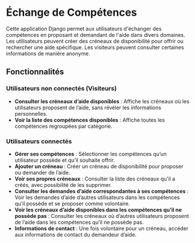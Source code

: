 # Échange de Compétences

Cette application Django permet aux utilisateurs d'échanger des compétences en proposant et demandant de l'aide dans divers domaines. Les utilisateurs peuvent créer des créneaux de disponibilité pour offrir ou rechercher une aide spécifique. Les visiteurs peuvent consulter certaines informations de manière anonyme.

## Fonctionnalités

### Utilisateurs non connectés (Visiteurs)

* **Consulter les créneaux d’aide disponibles** : Affiche les créneaux où les utilisateurs proposent de l’aide, sans révéler les informations personnelles.
* **Voir la liste des compétences disponibles** : Affiche toutes les compétences regroupées par catégorie.

### Utilisateurs connectés

* **Gérer ses compétences** : Sélectionner les compétences qu’un utilisateur possède et qu’il souhaite offrir.
* **Ajouter un créneau** : Créer un créneau de disponibilité pour proposer ou demander de l’aide.
* **Voir ses propres créneaux** : Consulter la liste des créneaux qu'il a créés, avec possibilité de les supprimer.
* **Consulter les demandes d’aide correspondantes à ses compétences** : Voir les demandes d’aide d’autres utilisateurs dans les compétences qu’il possède et se proposer comme volontaire.
* **Voir les créneaux d’aide disponibles dans les compétences qu’il ne possède pas** : Consulter les créneaux où d’autres utilisateurs proposent de l’aide dans les compétences qu’il ne possède pas.
* **Informations de contact** : Une fois volontaire pour un créneau, accéder aux informations de contact du demandeur d’aide.
